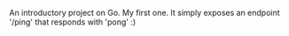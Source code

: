 An introductory project on Go. My first one. It simply exposes an endpoint '/ping' that responds with 'pong' :)
